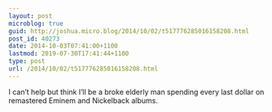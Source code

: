 ```yaml
---
layout: post
microblog: true
guid: http://joshua.micro.blog/2014/10/02/t517776285016158208.html
post_id: 40273
date: 2014-10-03T07:41:00+1100
lastmod: 2019-07-30T17:41:44+1100
type: post
url: /2014/10/02/t517776285016158208.html
---
```

I can’t help but think I’ll be a broke elderly man spending every last dollar on remastered Eminem and Nickelback albums.
